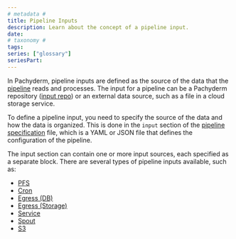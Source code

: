 ```yaml
---
# metadata #
title: Pipeline Inputs
description: Learn about the concept of a pipeline input.
date:
# taxonomy #
tags: 
series: ["glossary"]
seriesPart:
---
```


In Pachyderm, pipeline inputs are defined as the source of the data that the [pipeline](TBD) reads and processes. The input for a pipeline can be a Pachyderm repository ([input repo](TBD)) or an external data source, such as a file in a cloud storage service.

To define a pipeline input, you need to specify the source of the data and how the data is organized. This is done in the `input` section of the [pipeline specification](TBD) file, which is a YAML or JSON file that defines the configuration of the pipeline.

The input section can contain one or more input sources, each specified as a separate block. There are several types of pipeline inputs available, such as:

- [PFS](TBD)
- [Cron](TBD)
- [Egress (DB)](TBD)
- [Egress (Storage)](TBD)
- [Service](TBD)
- [Spout](TBD)
- [S3](TBD)